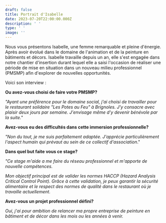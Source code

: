 ```yaml
---
draft: false
title: Portrait d'Isabelle
date: 2023-07-20T22:00:00.000Z
description: ' '
type: ' '
image: ''
---
```


Nous vous présentons Isabelle, une femme remarquable et pleine d'énergie. Après avoir évolué dans le domaine de l'animation et de la peinture en bâtiments et décors. Isabelle travaille depuis un an, elle s'est engagée dans notre chantier d'insertion durant lequel elle a saisi l'occasion de réaliser une période de mise en situation dans un nouveau milieu professionnel (PMSMP) afin d'explorer de nouvelles opportunités.

Voici son interview : 

**Ou avez-vous choisi de faire votre PMSMP?**

*"Ayant une préférence pour le domaine social, j'ai choisi de travailler pour le restaurant solidaire "Les Potes au Feu" à Brignoles. J'y consacre avec plaisir deux jours par semaine. J'envisage même d'y devenir bénévole par la suite."*

**Avez-vous eu des difficultés dans cette immersion professionnelle?**

*"Non du tout, je me suis parfaitement adaptée. J'apprécie particulièrement l'aspect humain qui prévaut au sein de ce collectif d'association*."

**Dans quel but faite vous ce stage?**

*"Ce stage m'aide a me faire du réseau professionnel et m'apporte de nouvelle compétences.*

*Mon objectif principal est de valider les normes HACCP (*Hazard Analysis Critical Control Point)*. Grâce à cette validation, je peux garantir la sécurité alimentaire et le respect des normes de qualité dans le restaurant où je travaille actuellement.*

**Avez-vous un projet professionnel défini?**

*Oui, j'ai pour ambition de relancer ma propre entreprise de peinture en bâtiment et de décor dans les mois ou les années à venir.*
